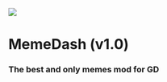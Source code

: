 <img src="https://i.imgur.com/lDukC9u.jpg"> <br>
# MemeDash (v1.0)
### The best and only memes mod for GD
